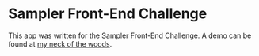 # Sampler Front-End Challenge

This app was written for the Sampler Front-End Challenge. A demo can be found at [my neck of the woods](http://andreis.space/projects/challenge-front-end/).
